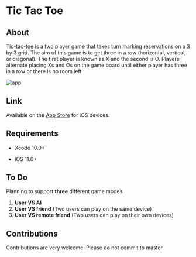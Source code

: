# Tic Tac Toe

## About

Tic-tac-toe is a two player game that takes turn marking reservations on a 3 by 3 grid. The aim of this game is to get three in a row (horizontal, vertical, or diagonal). The first player is known as X and the second is O. Players alternate placing Xs and Os on the game board until either player has three in a row or there is no room left.

![app](https://user-images.githubusercontent.com/50599874/61570983-561e8800-aa5e-11e9-8f13-f2d86ac4369a.png)

## Link

Available on the [App Store](https://apps.apple.com/us/app/tic-tak-toe/id1457538794) for iOS devices.

## Requirements

- Xcode 10.0+

- iOS 11.0+

## To Do

Planning to support **three** different game modes

1. **User VS AI**
2. **User VS friend** (Two users can play on the same device)
3. **User VS remote friend** (Two users can play on their own devices)

## Contributions

Contributions are very welcome. Please do not commit to master.
